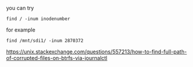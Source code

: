 you can try

    find / -inum inodenumber

for example

    find /mnt/sdi1/ -inum 2870372

https://unix.stackexchange.com/questions/557213/how-to-find-full-path-of-corrupted-files-on-btrfs-via-journalctl
